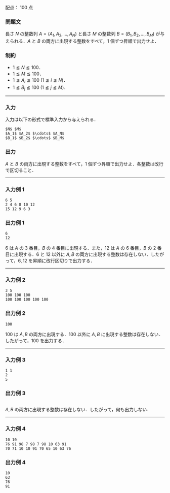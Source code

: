 配点： $100$ 点

### 問題文
長さ $N$ の整数列 $A = (A_1, A_2, \ldots, A_N)$ と長さ $M$ の整数列 $B = (B_1, B_2, \ldots, B_M)$ が与えられる．$A$ と $B$ の両方に出現する整数をすべて，$1$ 個ずつ昇順で出力せよ．

### 制約
- $1 \leqq N \leqq 100$．
- $1 \leqq M \leqq 100$．
- $1 \leqq A_i \leqq 100$ ($1 \leqq i \leqq N$)．
- $1 \leqq B_j \leqq 100$ ($1 \leqq j \leqq M$)．

---

### 入力
入力は以下の形式で標準入力から与えられる．

~~~
$N$ $M$
$A_1$ $A_2$ $\cdots$ $A_N$
$B_1$ $B_2$ $\cdots$ $B_M$
~~~

### 出力
$A$ と $B$ の両方に出現する整数をすべて，$1$ 個ずつ昇順で出力せよ．各整数は改行で区切ること．

---

### 入力例 1
~~~
6 5
2 4 6 8 10 12
15 12 9 6 3
~~~

### 出力例 1
~~~
6
12
~~~

$6$ は $A$ の $3$ 番目，$B$ の $4$ 番目に出現する．また，$12$ は $A$ の $6$ 番目，$B$ の $2$ 番目に出現する．$6$ と $12$ 以外に $A, B$ の両方に出現する整数は存在しない．したがって，$6, 12$ を昇順に改行区切りで出力する．

---

### 入力例 2
~~~
3 5
100 100 100
100 100 100 100 100
~~~

### 出力例 2
~~~
100
~~~

$100$ は $A, B$ の両方に出現する．$100$ 以外に $A, B$ に出現する整数は存在しない．したがって，$100$ を出力する．

---

### 入力例 3
~~~
1 1
2
5
~~~

### 出力例 3
~~~
~~~

$A, B$ の両方に出現する整数は存在しない．したがって，何も出力しない．

---

### 入力例 4
~~~
10 10
76 91 98 7 98 7 98 10 63 91
70 71 10 10 91 70 65 10 63 76
~~~

### 出力例 4
~~~
10
63
76
91
~~~
